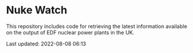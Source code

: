 # Nuke Watch

This repository includes code for retrieving the latest information available on the output of EDF nuclear power plants in the UK.

Last updated: 2022-08-08 06:13
